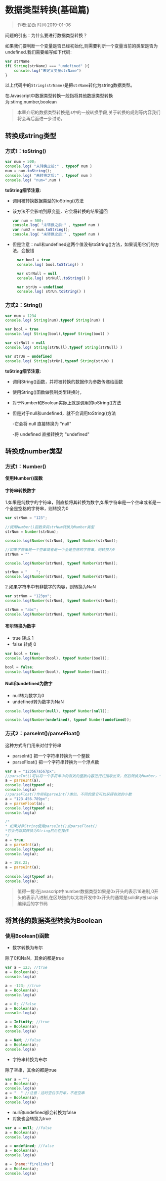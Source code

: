 # 数据类型转换(基础篇)

> 作者:彭劲  时间:2019-01-06

问题的引出：为什么要进行数据类型转换？

如果我们要判断一个变量是否已经初始化,则需要判断一个变量当前的类型是否为undefined.我们需要编写如下代码:

```javascript
var strName
if( String(strName) === "undefined" ){
	console.log("未定义变量strName")
}
```

以上代码中的`String(strName)`是把`strName`转化为string数据类型。

在Javascript中数据类型转换一般指将其他数据类型转换为:stirng,number,boolean


> 本章介绍的数据类型转换是js中的一般转换手段,关于转换的规则等内容我们将会再后面进一步讨论。

## 转换成string类型

### 方式1：toString()

  ```javascript
  var num = 500;
  console.log( "未转换之前:" , typeof num )
  num = num.toString();
  console.log( "未转换之后:" , typeof num )
  console.log( "num=",num )
  ```

**toString细节注意:**

* 调用被转换数据类型的toString()方法
* 该方法不会影响到原变量，它会将转换的结果返回

  ```javascript
  var num = 500;
  console.log( "未转换之前:" , typeof num )
  var num2 = num.toString();
  console.log( "未转换之后:" , typeof num )
  ```

* 但是注意：null和undefined这两个值没有toString()方法，如果调用它们的方法，会报错

  ```javascript
	var bool = true
	console.log( bool.toString() )

	var strNull = null
	console.log( strNull.toString() )

	var strUn = undefined
	console.log( strUn.toString() )
  ```

### 方式2：String()

```javascript
var num = 1234
console.log( String(num),typeof String(num) )

var bool = true
console.log( String(bool),typeof String(bool) )

var strNull = null
console.log( String(strNull),typeof String(strNull) )

var strUn = undefined
console.log( String(strUn),typeof String(strUn) )
```

  **toString细节注意:**

* 调用String()函数，并将被转换的数据作为参数传递给函数
* 使用String()函数做强制类型转换时，
* 对于Number和Boolean实际上就是调用的toString()方法
* 但是对于null和undefined，就不会调用toString()方法

  -它会将 null 直接转换为 "null"

  -将 undefined 直接转换为 "undefined"


## 转换成number类型

### 方式1：Number()

**使用Number()函数**

#### 字符串转换数字

1.如果是纯数字的字符串，则直接将其转换为数字,如果字符串是一个空串或者是一个全是空格的字符串，则转换为0

```javascript
var strNum = "123";
			
//调用Number()函数来将strNum转换为Number类型
strNum = Number(strNum);

console.log(Number(strNum), typeof Number(strNum));

//如果字符串是一个空串或者是一个全是空格的字符串，则转换为0
strNum = ""

console.log(Number(strNum), typeof Number(strNum));

strNum = "    ";
console.log(Number(strNum), typeof Number(strNum));
```

2.如果字符串中有非数字的内容，则转换为NaN

```javascript
var strNum = "123px";
console.log(Number(strNum), typeof Number(strNum));

strNum = "abc";
console.log(Number(strNum), typeof Number(strNum));
```

#### 布尔转换为数字

* true 转成 1
* false 转成 0

```javascript
var bool = true;
console.log(Number(bool), typeof Number(bool));

bool = false;
console.log(Number(bool), typeof Number(bool));
```

#### Null和undefined为数字

* null转为数字为0
* undefined转为数字为NaN



```javascript
console.log(Number(null), typeof Number(null));

console.log(Number(undefined), typeof Number(undefined));
```

### 方式2：parseInt()/parseFloat()

这种方式专门用来对付字符串

* parseInt() 把一个字符串转换为一个整数
* parseFloat() 把一个字符串转换为一个浮点数

```javascript
var a = "123567a567px";
//parseInt()可以将一个字符串中的有效的整数内容进行扫描取出来，然后转换为Number，一旦parseInt遇到字符串就会停止扫描
a = parseInt(a);
console.log(typeof a);	
console.log(a)
//parseFloat()作用和parseInt()类似，不同的是它可以获得有效的小数
a = "123.456.789px";
a = parseFloat(a);
console.log(typeof a);
console.log(a)

/*
* 如果对非String使用parseInt()或parseFloat()
*它会先将其转换为String然后在操作
*/
a = true;
a = parseInt(a);
console.log(typeof a);
console.log(a);

a = 198.23;
a = parseInt(a);
			
console.log(typeof a);
console.log(a);

```

> 值得一提:在javascript中number数据类型如果是0x开头的表示16进制,0开头的表示八进制,在区块链的以太坊开发中0x开头的通常是solidity被solcjs编译后的字节码


## 将其他的数据类型转换为Boolean
			 
### 使用Boolean()函数

* 数字转换为布尔

除了0和NaN，其余的都是true

```javascript
var a = 123; //true
a = Boolean(a);
console.log(a)

a = -123; //true
a = Boolean(a);
console.log(a)

a = 0; //false
a = Boolean(a);
console.log(a)

a = Infinity; //true
a = Boolean(a);
console.log(a)

a = NaN; //false
a = Boolean(a);
console.log(a)
```
* 字符串转换为布尔

除了空串，其余的都是true

```javascript
var a = "";
a = Boolean(a);
console.log(a)
a = "  " //注意：这时空白字符串，不是空串
a = Boolean(a);
console.log(a)
```

* null和undefined都会转换为false
* 对象也会转换为true

```javascript
var a = null; //false
a = Boolean(a);
console.log(a)	

a = undefined; //false
a = Boolean(a);
console.log(a)

a = {name:"firelinks"}
a = Boolean(a);
console.log(a)
```




